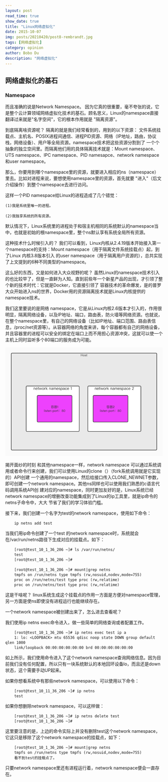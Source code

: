 ```yaml
---
layout: post
read_time: true
show_date: true
title: "Linux网络虚拟化"
date: 2015-10-07
img: posts/20210420/post8-rembrandt.jpg
tags: [网络虚拟化]
category: opinion
author: Bobo Du
description: "网络虚拟化"
---
```

## 网络虚拟化的基石
### Namespace
而且准确的说是Network Namespace。
因为它真的很重要，毫不夸张的说，它是整个云计算领域网络虚拟化技术的基石。顾名思义，Linux的namespace直接翻译过来就是"名字空间"，它的根本作用就是
"隔离资源"。

到底隔离啥资源呢？
隔离的就是我们经常看到的，用到的以下资源：
文件系统挂载点、主机名、POSIX进程间通信、进程PID资源、网络（IP地址，路由，协议栈，网络设备）、用户等全局资源。namespace技术把这些资源分割到了
一个个抽象的独立空间里。而隔离他们用的具体隔离技术就是：Mount namespace、UTS namespace、IPC namespace、PID namesapce、network 
namespace和user namespace。

那么，你要用到哪个namespace里的资源，就要进入相应的ns（namespace）里去。比如对进程来说，要想使用namespace里的资源，首先就要
"进入"（后文介绍操作）到整个namespace去进行访问。

这样一个PID namespace给Linux的进程造成了几个错觉：

    (1)我是系统里唯一的进程。
    
    (2)我独享系统的所有资源。


默认情况下，Linux系统里的进程处于和宿主机相同的系统默认的namespace当中，也就是初始的根namespace里，整个ns默认享有系统全局所有资源。

这种技术什么时候引入的？
我们可以看到，Linux内核从2.4.19版本开始接入第一个namespace的支持：Mount namespace（用于隔离文件系统挂载点）起，到了Linux 内核3.8版本引入
的user namespace（用于隔离用户资源的），总共实现了上文提到的6种不同类型的namespace。

这么好的东西，又是如何进入大众视野的呢？
虽然Linux的namespace技术引入的也比较早了，但是一直鲜为人知。直到前些年一个新星产品的出现，才引领了整个新的技术时代：它就是Docker，它直接引领了
容器技术的革命爆发，是的普罗大众开始进入ns的世界，Docker用的资源隔离技术就是Linux内核提供的namespace技术。

我们这里要说的是网络 namespace，它是从Linux内核2.6版本才引入的，作用很明显，隔离网络设备，以及IP地址、端口，路由表，防火墙等网络资源。也就说，
在整个namespace里，有自己的网络设备（比如IP地址、端口范围、路由表信息，/proc/net资源等）。从容器网络的角度来讲，每个容器都有自己的网络设备，
并且容器里的进程可以安全的绑定在端口上而不用担心资源冲突，这就可以使一个主机上同时监听多个80端口的服务成为可能。

![ns demo](./assets/img/posts/network/ns示意图.jpg)

揭开面纱的时刻
和其他namespace一样，network namespace 可以通过系统调用或者命令行来创建，我们可以使用Linux的clone（）（fork系统调用就是它实现的）API创建
一个通用的namespace，然后给接口传入CLONE_NEWNET参数，即可创建一个network namespace。其他ns同样也可以使用我们熟悉的c语言代码调用系统API创
建对应的namespace，同时更加友好的是，Linux系统已经network namespace的增删改查功能集成到了Linux的ip工具里，就是ip命令的netns子命令中，大大
节省了我们的学习体验门槛。

接下来，我们创建一个名字为test的network namespace，使用如下命令：

```
    ip netns add test
```

当我们用ip命令创建了一个test 的network namespace时，系统就会在/var/run/netns路径下生成对应的挂载点。如下：

```
    [root@test_10_1_36_206 ~]# ls /var/run/netns/
    test
    [root@test_10_1_36_206 ~]# 
    
    [root@test_10_1_36_206 ~]# mount|grep netns
    tmpfs on /run/netns type tmpfs (rw,nosuid,nodev,mode=755)
    proc on /run/netns/test type proc (rw,relatime)
    proc on /run/netns/test type proc (rw,relatime)
```

这是干啥呢？
linux系统生成这个挂载点的作用一方面是方便对namespace管理，另一方面是使ns即使没有进程运行也能继续存在。

一个network namespace被创建出来了，怎么进去查看呢？

我们使用ip netns exec命令进入，做一些简单的网络查询或者配置工作。

```
    [root@test_10_1_36_206 ~]# ip netns exec test ip a
    1: lo: <LOOPBACK> mtu 65536 qdisc noop state DOWN group default qlen 1000
    link/loopback 00:00:00:00:00:00 brd 00:00:00:00:00:00
```
如上所示，我们使用命令进入了这个network namespace查询网络信息。因为目前我们没有任何配置，所以只有一块系统默认的本地回环设备lo，而且还是down
状态，这个需要手动UP起来。

如果你想看系统中有那些network namespace，可以使用以下命令：

```
    [root@test_10_11_36_206 ~]# ip netns
    test
```

如果你想删除network namespace，可以这样做：

```
    [root@test_10_1_36_206 ~]# ip netns delete test
    [root@test_10_1_36_206 ~]# 
```

这里要注意的是，上边的命令实际上并没有删除test这个network namespace，它这只是移除了这个network namespace的挂载点，如下：

```
    [root@test_10_1_36_206 ~]# mount|grep netns
    tmpfs on /run/netns type tmpfs (rw,nosuid,nodev,mode=755)
    看不到test的挂载点了。
```

只要network namespace里还有进程运行着，network namespace便会一直存在。

